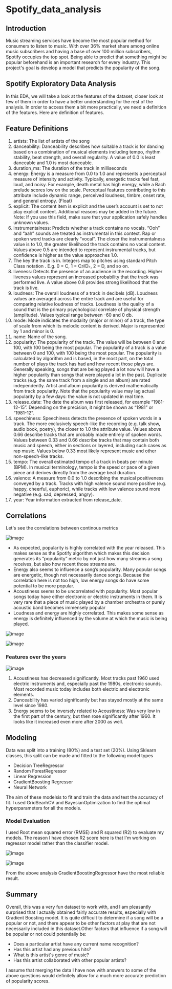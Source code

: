 # Spotify_data_analysis

## Introduction

Music streaming services have become the most popular method for consumers to listen to music. With over 36% market share among online music subscribers and having a base of over 100 million subscribers, Spotify occupies the top spot. Being able to predict that something might be popular beforehand is an important research for every industry. This project's goal is develop a model that predicts the popularity of the song.

## Spotify Exploratory Data Analysis

In this EDA, we will take a look at the features of the dataset, closer look at few of them in order to have a better understanding for the rest of the analysis. In order to access them a bit more practically, we need a definition of the features. Here are definition of features.


## Feature Definitions

1. artists: The list of artists of the song
2. danceability: Danceability describes how suitable a track is for dancing based on a combination of musical elements including tempo, rhythm stability, beat strength, and overall regularity. A value of 0.0 is least danceable and 1.0 is most danceable.
3. duration_ms: The duration of the track in milliseconds
4. energy: Energy is a measure from 0.0 to 1.0 and represents a perceptual measure of intensity and activity. Typically, energetic tracks feel fast, loud, and noisy. For example, death metal has high energy, while a Bach prelude scores low on the scale. Perceptual features contributing to this attribute include dynamic range, perceived loudness, timbre, onset rate, and general entropy. (Float)
5. explicit: The content item is explicit and the user’s account is set to not play explicit content. Additional reasons may be added in the future. Note: If you use this field, make sure that your application safely handles unknown values.
6. instrumentalness: Predicts whether a track contains no vocals. “Ooh” and “aah” sounds are treated as instrumental in this context. Rap or spoken word tracks are clearly “vocal”. The closer the instrumentalness value is to 1.0, the greater likelihood the track contains no vocal content. Values above 0.5 are intended to represent instrumental tracks, but confidence is higher as the value approaches 1.0.
7. The key the track is in. Integers map to pitches using standard Pitch Class notation . E.g. 0 = C, 1 = C♯/D♭, 2 = D, and so on.
8. liveness: Detects the presence of an audience in the recording. Higher liveness values represent an increased probability that the track was performed live. A value above 0.8 provides strong likelihood that the track is live.
9. loudness: The overall loudness of a track in decibels (dB). Loudness values are averaged across the entire track and are useful for comparing relative loudness of tracks. Loudness is the quality of a sound that is the primary psychological correlate of physical strength (amplitude). Values typical range between -60 and 0 db.
10. mode: Mode indicates the modality (major or minor) of a track, the type of scale from which its melodic content is derived. Major is represented by 1 and minor is 0.
11. name: Name of the song.
12. popularity: The popularity of the track. The value will be between 0 and 100, with 100 being the most popular. The popularity of a track is a value between 0 and 100, with 100 being the most popular. The popularity is calculated by algorithm and is based, in the most part, on the total number of plays the track has had and how recent those plays are. Generally speaking, songs that are being played a lot now will have a higher popularity than songs that were played a lot in the past. Duplicate tracks (e.g. the same track from a single and an album) are rated independently. Artist and album popularity is derived mathematically from track popularity. Note that the popularity value may lag actual popularity by a few days: the value is not updated in real time.
13. release_date: The date the album was first released, for example “1981-12-15”. Depending on the precision, it might be shown as “1981” or “1981-12”.
14. speechiness: Speechiness detects the presence of spoken words in a track. The more exclusively speech-like the recording (e.g. talk show, audio book, poetry), the closer to 1.0 the attribute value. Values above 0.66 describe tracks that are probably made entirely of spoken words. Values between 0.33 and 0.66 describe tracks that may contain both music and speech, either in sections or layered, including such cases as rap music. Values below 0.33 most likely represent music and other non-speech-like tracks.
15. tempo: The overall estimated tempo of a track in beats per minute (BPM). In musical terminology, tempo is the speed or pace of a given piece and derives directly from the average beat duration.
16. valence: A measure from 0.0 to 1.0 describing the musical positiveness conveyed by a track. Tracks with high valence sound more positive (e.g. happy, cheerful, euphoric), while tracks with low valence sound more negative (e.g. sad, depressed, angry).
17. year: Year information extracted from release_date.


## Correlations

Let's see the correlations between continous metrics

![image](https://user-images.githubusercontent.com/43426359/128095093-f9ae1000-63f0-48cf-826f-5a99f01198d4.png)

* As expected, popularity is highly correlated with the year released. This makes sense as the Spotify algorithm which makes this decision generates its “popularity” metric by not just how many streams a song receives, but also how recent those streams are.
* Energy also seems to influence a song’s popularity. Many popular songs are energetic, though not necessarily dance songs. Because the correlation here is not too high, low energy songs do have some potential to be more popular.
* Acoustiness seems to be uncorrelated with popularity. Most popular songs today have either electronic or electric instruments in them. It is very rare that a piece of music played by a chamber orchestra or purely acoustic band becomes immensely popular
* Loudness and energy are highly correlated. This makes some sense as energy is definitely influenced by the volume at which the music is being played.

![image](https://user-images.githubusercontent.com/43426359/128095318-b924e41c-e6cc-4c4f-9889-0a30f8247779.png)

![image](https://user-images.githubusercontent.com/43426359/128095758-a08f4d20-9ebd-4be6-818a-e3d41e981022.png)



### Features over the years

![image](https://user-images.githubusercontent.com/43426359/128095510-4de796c7-3e2e-42c6-9aa8-aea66426f60a.png)


1. Acoustiness has decreased significantly. Most tracks past 1960 used electric instruments and, especially past the 1980s, electronic sounds. Most recorded music today includes both electric and electronic elements.
2. Danceability has varied significantly but has stayed mostly at the same level since 1980.
3. Energy seems to be inversely related to Acoustiness: Was very low in the first part of the century, but then rose significantly after 1960. It looks like it increased even more after 2000 as well.





## Modeling


Data was split into a training (80%) and a test set (20%). Using Sklearn classes, this split can be made and fitted to the following model types

* Decision TreeRegressor
* Random ForestRegressor
* Linear Regression 
* GradientBoosting Regressor
* Neural Network

The aim of these modelsis to fit and train the data and test the accuracy of fit. I used GridSearhCV and BayesianOptimization to find the optimal hyperparameters for all the models. 

### Model Evaluation 

I used Root mean squared error (RMSE) and R squared (R2) to evaluate my models. The reason I have chosen R2 score here is that I'm working on regressor model rather than the classifier model. 

![image](https://user-images.githubusercontent.com/43426359/128098443-9181bca9-6e76-4fe4-a735-f28654f79de2.png)



![image](https://user-images.githubusercontent.com/43426359/128098471-099a8f63-c03d-4215-b930-a2a921c6c6ab.png)



From the above analysis GradientBoostingRegressor have the most reliable result.


## Summary 

Overall, this was a very fun dataset to work with, and I am pleasantly surprised that I actually obtained fairly accurate results, especially with Gradient Boosting model. It is quite difficult to determine if a song will be a popular or not, and there appear to be other factors at play that are not necessarily included in this dataset.Other factors that influence if a song will be popular or not could potentially be:
* Does a particular artist have any current name recognition?
* Has this artist had any previous hits?
* What is this artist's genre of music?
* Has this artist collaborated with other popular artists?

I assume that merging the data I have now with answers to some of the above questions would definitely allow for a much more accurate prediction of popularity scores.

